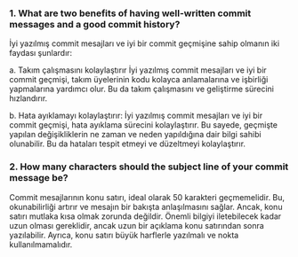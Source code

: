 ### 1. What are two benefits of having well-written commit messages and a good commit history?
 
 İyi yazılmış commit mesajları ve iyi bir commit geçmişine sahip olmanın iki faydası şunlardır:
    
  a. Takım çalışmasını kolaylaştırır İyi yazılmış commit mesajları ve iyi bir commit geçmişi, takım üyelerinin kodu kolayca anlamalarına ve işbirliği yapmalarına yardımcı olur. Bu da takım çalışmasını ve geliştirme sürecini hızlandırır.
    
  b. Hata ayıklamayı kolaylaştırır: İyi yazılmış commit mesajları ve iyi bir commit geçmişi, hata ayıklama sürecini kolaylaştırır. Bu sayede, geçmişte yapılan değişikliklerin ne zaman ve neden yapıldığına dair bilgi sahibi olunabilir. Bu da hataları tespit etmeyi ve düzeltmeyi kolaylaştırır.
    
### 2.  How many characters should the subject line of your commit message be?


Commit mesajlarının konu satırı, ideal olarak 50 karakteri geçmemelidir. Bu, okunabilirliği artırır ve mesajın bir bakışta anlaşılmasını sağlar. Ancak, konu satırı mutlaka kısa olmak zorunda değildir. Önemli bilgiyi iletebilecek kadar uzun olması gereklidir, ancak uzun bir açıklama konu satırından sonra yazılabilir. Ayrıca, konu satırı büyük harflerle yazılmalı ve nokta kullanılmamalıdır.
    
